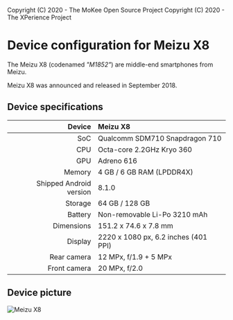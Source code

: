 Copyright (C) 2020 - The MoKee Open Source Project
Copyright (C) 2020 - The XPerience Project

Device configuration for Meizu X8
==============

The Meizu X8 (codenamed _"M1852"_) are middle-end smartphones from Meizu.

Meizu X8 was announced and released in September 2018.

## Device specifications

| Device       | Meizu X8                               |
| -----------: | :------------------------------------- |
| SoC          | Qualcomm SDM710 Snapdragon 710         |
| CPU          | Octa-core 2.2GHz Kryo 360              |
| GPU          | Adreno 616                             |
| Memory       | 4 GB / 6 GB RAM (LPDDR4X)              |
| Shipped Android version | 8.1.0                       |
| Storage      | 64 GB / 128 GB                         |
| Battery      | Non-removable Li-Po 3210 mAh           |
| Dimensions   | 151.2 x 74.6 x 7.8 mm                  |
| Display      | 2220 x 1080 px, 6.2 inches (401 PPI)   |
| Rear camera  | 12 MPx, f/1.9 + 5 MPx                  |
| Front camera | 20 MPx, f/2.0                          |

## Device picture

![Meizu X8](https://www3.res.meizu.com/static/cn/x8/spec/images/phone-purple_d35a7e7.png "Meizu X8")
